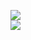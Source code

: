 [![](https://img.shields.io/badge/Made%20With-Github%20Spray-lightgrey.svg?style=for-the-badge&logo=github)](https://github.com/Annihil/github-spray#13257)  
[![](https://i.imgur.com/2DrTn0Z.gif)](https://github.com/Annihil/github-spray)